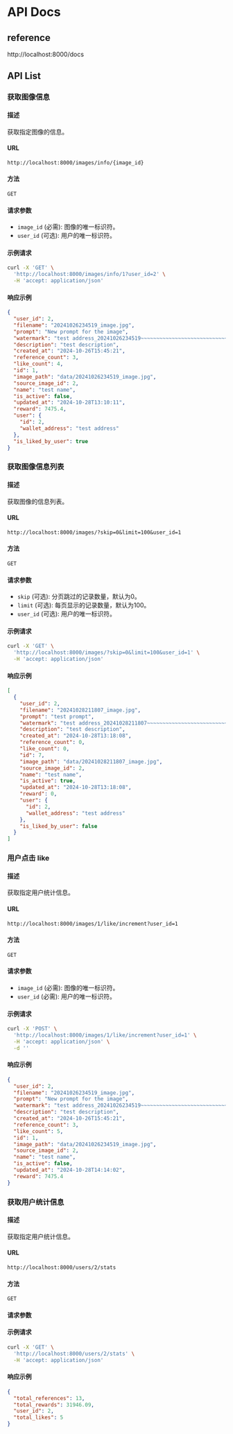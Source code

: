 # API Docs

## reference

http://localhost:8000/docs

## API List

### 获取图像信息

#### 描述
获取指定图像的信息。

#### URL
`http://localhost:8000/images/info/{image_id}`

#### 方法
`GET`

#### 请求参数
- `image_id` (必需): 图像的唯一标识符。
- `user_id` (可选): 用户的唯一标识符。

#### 示例请求
```bash
curl -X 'GET' \
  'http://localhost:8000/images/info/1?user_id=2' \
  -H 'accept: application/json'
```

#### 响应示例
```json
{
  "user_id": 2,
  "filename": "20241026234519_image.jpg",
  "prompt": "New prompt for the image",
  "watermark": "test address_20241026234519~~~~~~~~~~~~~~~~~~~~~~~~~~~~~~~~~~~~~~~~~~~~~~~~~~~~~~~~~~~~~~~~~~~~~~~~~~~~~~~~~~~~~~~~~~~~~~~~~~~~~~~~~~~~~~~~~~~~~~~~~~~~~~~~~~~~~~~~~~~~~~~~~~~~~~~~~~~~~~~~~~~~~~~~~~~~~~~~~~~~~~~~~~~~~~~~~~~~~~~~~~~~~~~~~~~~~~~~~~~~~~~~~~~~~~~~~~~~~~~~~~~~~~~~~~~~~~~~~~~~~~~~~~~~~~~~~~~~~~~~~~~~~~~~~~~~~~~~~~~~~~~~~~~~~~~~~~~~~~~~~~~~~~~~~~~~~~~~~~~~~~~~~~~~",
  "description": "test description",
  "created_at": "2024-10-26T15:45:21",
  "reference_count": 3,
  "like_count": 4,
  "id": 1,
  "image_path": "data/20241026234519_image.jpg",
  "source_image_id": 2,
  "name": "test name",
  "is_active": false,
  "updated_at": "2024-10-28T13:10:11",
  "reward": 7475.4,
  "user": {
    "id": 2,
    "wallet_address": "test address"
  },
  "is_liked_by_user": true
}
```

### 获取图像信息列表

#### 描述
获取图像的信息列表。

#### URL
`http://localhost:8000/images/?skip=0&limit=100&user_id=1`

#### 方法
`GET`

#### 请求参数
- `skip` (可选): 分页跳过的记录数量，默认为0。
- `limit` (可选): 每页显示的记录数量，默认为100。
- `user_id` (可选): 用户的唯一标识符。


#### 示例请求
```bash
curl -X 'GET' \
  'http://localhost:8000/images/?skip=0&limit=100&user_id=1' \
  -H 'accept: application/json'
```

#### 响应示例
```json
[
  {
    "user_id": 2,
    "filename": "20241028211807_image.jpg",
    "prompt": "test prompt",
    "watermark": "test address_20241028211807~~~~~~~~~~~~~~~~~~~~~~~~~~~~~~~~~~~~~~~~~~~~~~~~~~~~~~~~~~~~~~~~~~~~~~~~~~~~~~~~~~~~~~~~~~~~~~~~~~~~~~~~~~~~~~~~~~~~~~~~~~~~~~~~~~~~~~~~~~~~~~~~~~~~~~~~~~~~~~~~~~~~~~~~~~~~~~~~~~~~~~~~~~~~~~~~~~~~~~~~~~~~~~~~~~~~~~~~~~~~~~~~~~~~~~~~~~~~~~~~~~~~~~~~~~~~~~~~~~~~~~~~~~~~~~~~~~~~~~~~~~~~~~~~~~~~~~~~~~~~~~~~~~~~~~~~~~~~~~~~~~~~~~~~~~~~~~~~~~~~~~~~~~~~",
    "description": "test description",
    "created_at": "2024-10-28T13:18:08",
    "reference_count": 0,
    "like_count": 0,
    "id": 7,
    "image_path": "data/20241028211807_image.jpg",
    "source_image_id": 2,
    "name": "test name",
    "is_active": true,
    "updated_at": "2024-10-28T13:18:08",
    "reward": 0,
    "user": {
      "id": 2,
      "wallet_address": "test address"
    },
    "is_liked_by_user": false
  }
]
```

### 用户点击 like

#### 描述
获取指定用户统计信息。

#### URL
`http://localhost:8000/images/1/like/increment?user_id=1`

#### 方法
`GET`

#### 请求参数
- `image_id` (必需): 图像的唯一标识符。
- `user_id` (必需): 用户的唯一标识符。
  
#### 示例请求
```bash
curl -X 'POST' \
  'http://localhost:8000/images/1/like/increment?user_id=1' \
  -H 'accept: application/json' \
  -d ''
```

#### 响应示例
```json
{
  "user_id": 2,
  "filename": "20241026234519_image.jpg",
  "prompt": "New prompt for the image",
  "watermark": "test address_20241026234519~~~~~~~~~~~~~~~~~~~~~~~~~~~~~~~~~~~~~~~~~~~~~~~~~~~~~~~~~~~~~~~~~~~~~~~~~~~~~~~~~~~~~~~~~~~~~~~~~~~~~~~~~~~~~~~~~~~~~~~~~~~~~~~~~~~~~~~~~~~~~~~~~~~~~~~~~~~~~~~~~~~~~~~~~~~~~~~~~~~~~~~~~~~~~~~~~~~~~~~~~~~~~~~~~~~~~~~~~~~~~~~~~~~~~~~~~~~~~~~~~~~~~~~~~~~~~~~~~~~~~~~~~~~~~~~~~~~~~~~~~~~~~~~~~~~~~~~~~~~~~~~~~~~~~~~~~~~~~~~~~~~~~~~~~~~~~~~~~~~~~~~~~~~~",
  "description": "test description",
  "created_at": "2024-10-26T15:45:21",
  "reference_count": 3,
  "like_count": 5,
  "id": 1,
  "image_path": "data/20241026234519_image.jpg",
  "source_image_id": 2,
  "name": "test name",
  "is_active": false,
  "updated_at": "2024-10-28T14:14:02",
  "reward": 7475.4
}
```

### 获取用户统计信息

#### 描述
获取指定用户统计信息。

#### URL
`http://localhost:8000/users/2/stats`

#### 方法
`GET`

#### 请求参数

#### 示例请求
```bash
curl -X 'GET' \
  'http://localhost:8000/users/2/stats' \
  -H 'accept: application/json'
```

#### 响应示例
```json
{
  "total_references": 13,
  "total_rewards": 31946.09,
  "user_id": 2,
  "total_likes": 5
}
```
